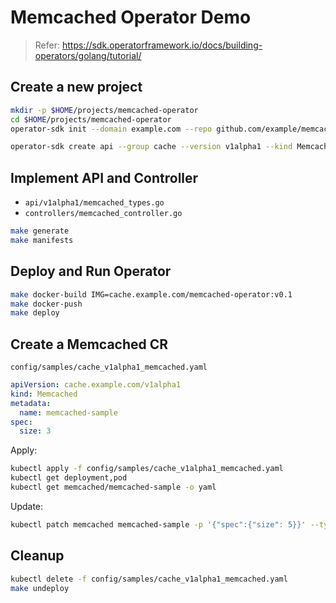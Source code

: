 # Memcached Operator Demo

> Refer: <https://sdk.operatorframework.io/docs/building-operators/golang/tutorial/>

## Create a new project

```sh
mkdir -p $HOME/projects/memcached-operator
cd $HOME/projects/memcached-operator
operator-sdk init --domain example.com --repo github.com/example/memcached-operator

operator-sdk create api --group cache --version v1alpha1 --kind Memcached --resource --controller
```

## Implement API and Controller

- `api/v1alpha1/memcached_types.go`
- `controllers/memcached_controller.go`

```sh
make generate
make manifests
```

## Deploy and Run Operator

```sh
make docker-build IMG=cache.example.com/memcached-operator:v0.1
make docker-push
make deploy
```

## Create a Memcached CR

`config/samples/cache_v1alpha1_memcached.yaml`

```yaml
apiVersion: cache.example.com/v1alpha1
kind: Memcached
metadata:
  name: memcached-sample
spec:
  size: 3
```

Apply:

```sh
kubectl apply -f config/samples/cache_v1alpha1_memcached.yaml
kubectl get deployment,pod
kubectl get memcached/memcached-sample -o yaml
```

Update:

```sh
kubectl patch memcached memcached-sample -p '{"spec":{"size": 5}}' --type=merge
```

## Cleanup

```sh
kubectl delete -f config/samples/cache_v1alpha1_memcached.yaml
make undeploy
```

